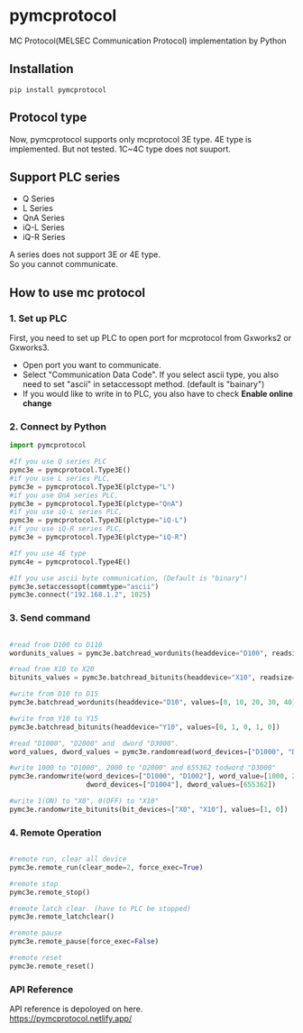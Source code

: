 # pymcprotocol
MC Protocol(MELSEC Communication Protocol) implementation by Python

## Installation 
```console 
pip install pymcprotocol
```

## Protocol type
Now, pymcprotocol supports only mcprotocol 3E type.
4E type is implemented. But not tested.
1C~4C type does not suuport.

## Support PLC series
- Q Series
- L Series
- QnA Series
- iQ-L Series
- iQ-R Series

A series does not support 3E or 4E type.  
So you cannot communicate. 

## How to use mc protocol
### 1. Set up PLC
First, you need to set up PLC to open port for mcprotocol from Gxworks2 or Gxworks3.  
- Open port you want to communicate.  
- Select "Communication Data Code". If you select ascii type, you also need to set "ascii" in setaccessopt method. (default is "bainary")
- If you would like to write in to PLC, you also have to check __Enable online change__

### 2. Connect by Python
```python
import pymcprotocol

#If you use Q series PLC
pymc3e = pymcprotocol.Type3E()
#if you use L series PLC,
pymc3e = pymcprotocol.Type3E(plctype="L")
#if you use QnA series PLC,
pymc3e = pymcprotocol.Type3E(plctype="QnA")
#if you use iQ-L series PLC,
pymc3e = pymcprotocol.Type3E(plctype="iQ-L")
#if you use iQ-R series PLC,
pymc3e = pymcprotocol.Type3E(plctype="iQ-R")

#If you use 4E type
pymc4e = pymcprotocol.Type4E()

#If you use ascii byte communication, (Default is "binary")
pymc3e.setaccessopt(commtype="ascii")
pymc3e.connect("192.168.1.2", 1025)

```

### 3. Send command
```python

#read from D100 to D110
wordunits_values = pymc3e.batchread_wordunits(headdevice="D100", readsize=10)

#read from X10 to X20
bitunits_values = pymc3e.batchread_bitunits(headdevice="X10", readsize=10)

#write from D10 to D15
pymc3e.batchread_wordunits(headdevice="D10", values=[0, 10, 20, 30, 40])

#write from Y10 to Y15
pymc3e.batchread_bitunits(headdevice="Y10", values=[0, 1, 0, 1, 0])

#read "D1000", "D2000" and  dword "D3000".
word_values, dword_values = pymc3e.randomread(word_devices=["D1000", "D2000"], dword_devices=["D3000"])

#write 1000 to "D1000", 2000 to "D2000" and 655362 todword "D3000"
pymc3e.randomwrite(word_devices=["D1000", "D1002"], word_value=[1000, 2000], 
                   dword_devices=["D1004"], dword_values=[655362])

#write 1(ON) to "X0", 0(OFF) to "X10"
pymc3e.randomwrite_bitunits(bit_devices=["X0", "X10"], values=[1, 0])

```

### 4. Remote Operation
```python

#remote run, clear all device
pymc3e.remote_run(clear_mode=2, force_exec=True)

#remote stop
pymc3e.remote_stop()

#remote latch clear. (have to PLC be stopped)
pymc3e.remote_latchclear()

#remote pause
pymc3e.remote_pause(force_exec=False)

#remote reset
pymc3e.remote_reset()

```

### API Reference
API reference is depoloyed on here.  
https://pymcprotocol.netlify.app/